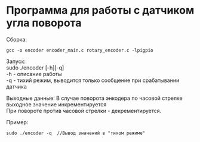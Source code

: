 # Программа для работы с датчиком угла поворота

Сборка:
```  
gcc -o encoder encoder_main.c rotary_encoder.c -lpigpio  
```

Запуск:  
sudo ./encoder [-h][-q]  
-h - описание работы  
-q - тихий режим, выводится только сообщение при срабатывании датчика  

Выходные данные: 
В случае поворота энкодера по часовой стрелке выходное значение инкрементируется  
При повороте против часовой стрелки - декрементируется.  

Пример: 
```
sudo ./encoder -q  //Вывод значений в "тихом режиме"
```
